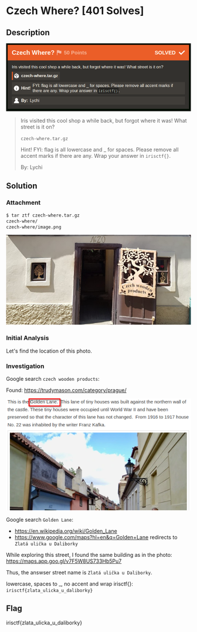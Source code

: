 # Czech Where? [401 Solves]

## Description

![chal.png](img/chal.png)

> Iris visited this cool shop a while back, but forgot where it was! What street is it on?
>
> `czech-where.tar.gz`
>
> Hint! FYI: flag is all lowercase and _ for spaces. Please remove all accent marks if there are any. Wrap your answer in `irisctf{}`.
>
> By: Lychi

## Solution

### Attachment

```console
$ tar ztf czech-where.tar.gz
czech-where/
czech-where/image.png
```

![image.png](img/image.png)

### Initial Analysis

Let's find the location of this photo.

### Investigation

Google search `czech wooden products`:

Found: <https://trudymason.com/category/prague/>

![Golden_Lane.png](img/Golden_Lane.png)

Google search `Golden Lane`:

- <https://en.wikipedia.org/wiki/Golden_Lane>
- <https://www.google.com/maps?hl=en&q=Golden+Lane> redirects to `Zlatá ulička u Daliborky`

While exploring this street, I found the same building as in the photo: <https://maps.app.goo.gl/v7F5W8US733Hb5Pu7>

Thus, the answser street name is `Zlatá ulička u Daliborky`.

lowercase, spaces to _, no accent and wrap irisctf{}: `irisctf{zlata_ulicka_u_daliborky}`

## Flag

irisctf{zlata_ulicka_u_daliborky}
